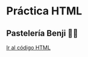 # Práctica HTML 

## Pastelería Benji 🍰🧁

[Ir al código HTML](https://github.com/MsNutria/PasteleriaLaunchX)
